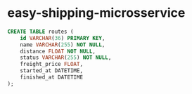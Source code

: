 # easy-shipping-microsservice

```sql
CREATE TABLE routes (
    id VARCHAR(36) PRIMARY KEY,
    name VARCHAR(255) NOT NULL,
    distance FLOAT NOT NULL,
    status VARCHAR(255) NOT NULL,
    freight_price FLOAT,
    started_at DATETIME,
    finished_at DATETIME
);
```